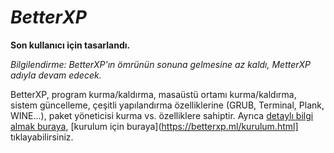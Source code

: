 
# ***BetterXP***
**Son kullanıcı için tasarlandı.**

*Bilgilendirme: BetterXP'ın ömrünün sonuna gelmesine az kaldı, MetterXP adıyla devam edecek.*

BetterXP, program kurma/kaldırma, masaüstü ortamı kurma/kaldırma, sistem güncelleme, çeşitli yapılandırma özelliklerine (GRUB, Terminal, Plank, WINE...), paket yöneticisi kurma vs. özelliklere sahiptir.
Ayrıca [detaylı bilgi almak buraya](https://betterxp.ml/detaylar.html), [kurulum için buraya](https://betterxp.ml/kurulum.html] tıklayabilirsiniz.
